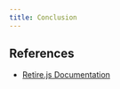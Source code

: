 ```yaml
---
title: Conclusion
---
```




## References

- [Retire.js Documentation][1]

[1]:
https://retirejs.github.io/retire.js/

